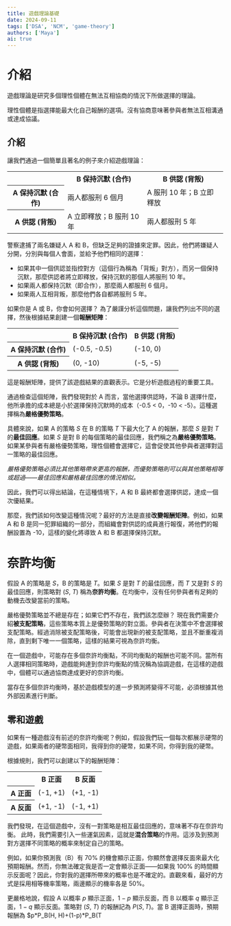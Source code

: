 ```yaml
---
title: 遊戲理論基礎
date: 2024-09-11
tags: ['DSA', 'NCM', 'game-theory']
authors: ['Maya']
ai: true
---
```


# 介紹
遊戲理論是研究多個理性個體在無法互相協商的情況下所做選擇的理論。

理性個體是指選擇能最大化自己報酬的選項。沒有協商意味著參與者無法互相溝通或達成協議。

## 介紹
讓我們通過一個簡單且著名的例子來介紹遊戲理論：

<table>
    <tbody>
    <tr>
        <th>
        </th>
        <th>
            B 保持沉默 (合作)
        </th>
        <th>
            B 供認 (背叛)
        </th>
    </tr>
    <tr>
        <th>
            A 保持沉默 (合作)
        </th>
        <td>
            兩人都服刑 6 個月
        </td>
        <td>
            A 服刑 10 年；B 立即釋放
        </td>
    </tr>
    <tr>
        <th>
            A 供認 (背叛)
        </th>
        <td>
            A 立即釋放；B 服刑 10 年
        </td>
        <td>
            兩人都服刑 5 年
        </td>
    </tr>
    </tbody>
</table>

警察逮捕了兩名嫌疑人 A 和 B，但缺乏足夠的證據來定罪。因此，他們將嫌疑人分開，分別與每個人會面，並給予他們相同的選擇：

- 如果其中一個供認並指控對方（這個行為稱為「背叛」對方），而另一個保持沉默，那麼供認者將立即釋放，保持沉默的那個人將服刑 10 年。
- 如果兩人都保持沉默（即合作），那麼兩人都服刑 6 個月。
- 如果兩人互相背叛，那麼他們各自都將服刑 5 年。

如果你是 A 或 B，你會如何選擇？
為了嚴謹分析這個問題，讓我們列出不同的選擇，然後根據結果創建一個**報酬矩陣**：

<table>
    <tbody>
    <tr>
        <th>
        </th>
        <th>
            B 保持沉默 (合作)
        </th>
        <th>
            B 供認 (背叛)
        </th>
    </tr>
    <tr>
        <th>
            A 保持沉默 (合作)
        </th>
        <td>
            (-0.5, -0.5)
        </td>
        <td>
            (-10, 0)
        </td>
    </tr>
    <tr>
        <th>
            A 供認 (背叛)
        </th>
        <td>
            (0, -10)
        </td>
        <td>
            (-5, -5)
        </td>
    </tr>
    </tbody>
</table>

這是報酬矩陣，提供了該遊戲結果的直觀表示。它是分析遊戲過程的重要工具。

通過檢查這個矩陣，我們發現對於 A 而言，當他選擇供認時，不論 B 選擇什麼，他所承擔的成本總是小於選擇保持沉默時的成本（-0.5 < 0，-10 < -5）。這種選擇稱為**嚴格優勢策略**。

具體來說，如果 A 的策略 $S$ 在 B 的策略 $T$ 下最大化了 A 的報酬，那麼 $S$ 是對 $T$ 的**最佳回應**。如果 $S$ 是對 B 的每個策略的最佳回應，我們稱之為**嚴格優勢策略**。如果某參與者有嚴格優勢策略，理性個體會選擇它，這會促使其他參與者選擇對這一策略的最佳回應。

*嚴格優勢策略必須比其他策略帶來更高的報酬，而優勢策略則可以與其他策略相等或超過——最佳回應和嚴格最佳回應的情況相似。*

因此，我們可以得出結論，在這種情境下，A 和 B 最終都會選擇供認，達成一個次優結果。

那麼，我們該如何改變這種情況呢？最好的方法是直接**改變報酬矩陣**。例如，如果 A 和 B 是同一犯罪組織的一部分，而組織會對供認的成員進行報復，將他們的報酬設置為 -10，這樣的變化將導致 A 和 B 都選擇保持沉默。

# 奈許均衡
假設 A 的策略是 $S$，B 的策略是 $T$。如果 $S$ 是對 $T$ 的最佳回應，而 $T$ 又是對 $S$ 的最佳回應，則策略對 ($S$, $T$) 稱為**奈許均衡**。在均衡中，沒有任何參與者有足夠的動機去改變當前的策略。

嚴格優勢策略並不總是存在；如果它們不存在，我們該怎麼辦？
現在我們需要介紹**被支配策略**，這些策略本質上是優勢策略的對立面。參與者在決策中不會選擇被支配策略。經過消除被支配策略後，可能會出現新的被支配策略，並且不斷重複消除，直到剩下唯一一個策略，這樣的結果可視為奈許均衡。

在一個遊戲中，可能存在多個奈許均衡點，不同均衡點的報酬也可能不同。當所有人選擇相同策略時，遊戲能夠達到奈許均衡點的情況稱為協調遊戲，在這樣的遊戲中，個體可以通過協商達成更好的奈許均衡。

當存在多個奈許均衡時，基於遊戲模型的進一步預測將變得不可能，必須根據其他外部因素進行判斷。

## 零和遊戲
如果有一種遊戲沒有前述的奈許均衡呢？例如，假設我們玩一個每次都展示硬幣的遊戲，如果兩者的硬幣面相同，我得到你的硬幣，如果不同，你得到我的硬幣。

根據規則，我們可以創建以下的報酬矩陣：

<table>
    <tbody>
    <tr>
        <th>
        </th>
        <th>
            B 正面
        </th>
        <th>
            B 反面
        </th>
    </tr>
    <tr>
        <th>
            A 正面
        </th>
        <td>
            (-1, +1)
        </td>
        <td>
            (+1, -1)
        </td>
    </tr>
    <tr>
        <th>
            A 反面
        </th>
        <td>
            (+1, -1)
        </td>
        <td>
            (-1, +1)
        </td>
    </tr>
    </tbody>
</table>

我們發現，在這個遊戲中，沒有一對策略是相互最佳回應的，意味著不存在奈許均衡。
此時，我們需要引入一些運氣因素，這就是**混合策略**的作用。這涉及到預測對方選擇不同策略的概率來制定自己的策略。

例如，如果你預測我（B）有 70% 的機會顯示正面，你顯然會選擇反面來最大化預期報酬。然而，你無法確定我是否一定會顯示正面——如果我 100% 的時間顯示反面呢？因此，你對我的選擇所帶來的概率也是不確定的。直觀來看，最好的方式是採用相等機率策略，兩邊顯示的機率各是 50%。

更嚴格地說，假設 A 以概率 $p$ 顯示正面，$1-p$ 顯示反面，而 B 以概率 $q$ 顯示正面，$1-q$ 顯示反面。策略對 ($S$, $T$) 的報酬記為 $P(S, T)$。當 B 選擇正面時，預期報酬為 $p*P_B(H, H)+(1-p)*P_B(T